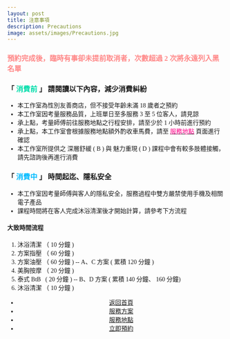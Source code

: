 ```yaml
---
layout: post
title: 注意事項
description: Precautions
image: assets/images/Precautions.jpg
---
```

 <!-- <center><img src="{{ site.baseurl }}/{{ page.image }}" width="800" height="400"> </center> -->

<div style="font-family:Microsoft JhengHei;"> 

<div class="box">
	<h3><font color="#FF8888">預約完成後，臨時有事卻未提前取消者，次數超過 2 次將永遠列入黑名單</font></h3>
</div>

<h3>「 <font color="#00DDAA">消費前 </font>」 請閱讀以下內容，減少消費糾紛</h3>
<div class="box">
    <ul>
        <li>本工作室為性別友善商店，但不接受年齡未滿 18 歲者之預約</li>
		<li>本工作室因考量服務品質，上班單日至多服務 3 至 5 位客人，請見諒</li>
		<li>承上點，考量師傅前往服務地點之行程安排，請至少於 1 小時前進行預約</li>
        <li>承上點，本工作室會根據服務地點額外酌收車馬費，請至 <a href="{{site.basurl}}/2018/01/02/location"><font color="#FF0088">服務地點</font></a> 頁面進行確認</li>
		<li>本工作室所提供之 深層舒緩 ( B ) 與 魅力重現 ( D ) 課程中會有較多肢體接觸，請先諮詢後再進行消費</li>
	</ul>
</div>

<h3>「 <font color="#00BBFF">消費中 </font>」 時間起迄、隱私安全</h3>
<div class="box">
    <ul>
		<li>本工作室因考量師傅與客人的隱私安全，服務過程中雙方嚴禁使用手機及相關電子產品</li>
        <li>課程時間將在客人完成沐浴清潔後才開始計算，請參考下方流程</li>
	</ul>
    <h4>大致時間流程</h4>
    <ol>
        <li>沐浴清潔 （ 10 分鐘 )</li>
        <li>方案指壓 （ 60 分鐘 )</li>
        <li>方案油壓 （ 60 分鐘 ) -- A、C 方案 ( 累積 120 分鐘 )</li>
        <li>美胸按摩 （ 20 分鐘 )</li>
        <li>泰式 BtB &nbsp; ( 20 分鐘 ) -- B、D 方案 ( 累積 140 分鐘、 160 分鐘)</li>
        <li>沐浴清潔 （ 10 分鐘 )</li>
    </ol>
</div>

<!-- Main -->
<div class="content">
    <p style="text-transform: uppercase;"></p>
         <ul class="actions">
            <center>
                <li><a href="{{site.basurl}}/" class="button">返回首頁</a></li>
                <li><a href="{{site.basurl}}/2018/01/09/service" class="button">服務方案</a></li>
                <li><a href="{{site.basurl}}/2018/01/02/location" class="button">服務地點</a></li>
                <li><a href="{{site.basurl}}/2018/01/03/contact" class="button">立即預約</a></li>
             </center>
        </ul>
</div>
</div>